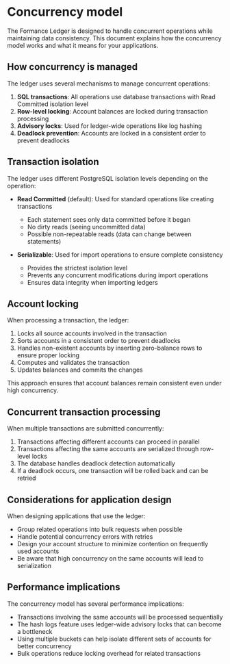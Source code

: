 # Concurrency model

The Formance Ledger is designed to handle concurrent operations while maintaining data consistency. This document explains how the concurrency model works and what it means for your applications.

## How concurrency is managed

The ledger uses several mechanisms to manage concurrent operations:

1. **SQL transactions**: All operations use database transactions with Read Committed isolation level
2. **Row-level locking**: Account balances are locked during transaction processing
3. **Advisory locks**: Used for ledger-wide operations like log hashing
4. **Deadlock prevention**: Accounts are locked in a consistent order to prevent deadlocks

## Transaction isolation

The ledger uses different PostgreSQL isolation levels depending on the operation:

- **Read Committed** (default): Used for standard operations like creating transactions
  - Each statement sees only data committed before it began
  - No dirty reads (seeing uncommitted data)
  - Possible non-repeatable reads (data can change between statements)

- **Serializable**: Used for import operations to ensure complete consistency
  - Provides the strictest isolation level
  - Prevents any concurrent modifications during import operations
  - Ensures data integrity when importing ledgers

## Account locking

When processing a transaction, the ledger:

1. Locks all source accounts involved in the transaction
2. Sorts accounts in a consistent order to prevent deadlocks
3. Handles non-existent accounts by inserting zero-balance rows to ensure proper locking
4. Computes and validates the transaction
5. Updates balances and commits the changes

This approach ensures that account balances remain consistent even under high concurrency.

## Concurrent transaction processing

When multiple transactions are submitted concurrently:

1. Transactions affecting different accounts can proceed in parallel
2. Transactions affecting the same accounts are serialized through row-level locks
3. The database handles deadlock detection automatically
4. If a deadlock occurs, one transaction will be rolled back and can be retried

## Considerations for application design

When designing applications that use the ledger:

- Group related operations into bulk requests when possible
- Handle potential concurrency errors with retries
- Design your account structure to minimize contention on frequently used accounts
- Be aware that high concurrency on the same accounts will lead to serialization

## Performance implications

The concurrency model has several performance implications:

- Transactions involving the same accounts will be processed sequentially
- The hash logs feature uses ledger-wide advisory locks that can become a bottleneck
- Using multiple buckets can help isolate different sets of accounts for better concurrency
- Bulk operations reduce locking overhead for related transactions
